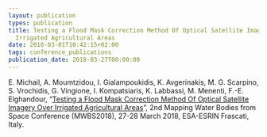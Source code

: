 ```yaml
---
layout: publication
types: publication
title: Testing a Flood Mask Correction Method Of Optical Satellite Imagery Over
  Irrigated Agricultural Areas
date: 2018-03-01T10:42:15+02:00
tags: conference_publications
publication_date: 2018-03-27T00:00:00
---
```

E. Michail, A. Moumtzidou, I. Gialampoukidis, K. Avgerinakis, M. G. Scarpino, S. Vrochidis, G. Vingione, I. Kompatsiaris, K. Labbassi, M. Menenti, F.-E. Elghandour, “[Testing a Flood Mask Correction Method Of Optical Satellite Imagery Over Irrigated Agricultural Areas](https://www.researchgate.net/publication/337228846_Testing_A_Flood_Mask_Correction_Method_Of_Optical_Satellite_Imagery_Over_Irrigated_Agricultural_Areas)”, 2nd Mapping Water Bodies from Space Conference (MWBS2018), 27-28 March 2018, ESA-ESRIN Frascati, Italy.